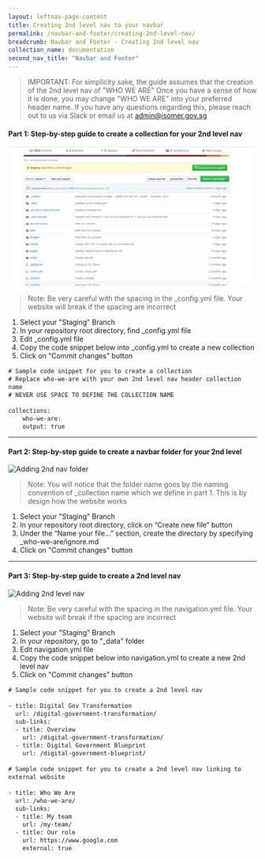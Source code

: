 ```yaml
---
layout: leftnav-page-content
title: Creating 2nd level nav to your navbar
permalink: /navbar-and-footer/creating-2nd-level-nav/
breadcrumb: Navbar and Footer - Creating 2nd level nav
collection_name: documentation
second_nav_title: "Navbar and Footer"
---
```

> IMPORTANT: For simplicity sake, the guide assumes that the creation of the 2nd level nav of "WHO WE ARE"
Once you have a sense of how it is done, you may change "WHO WE ARE" into your preferred header name. If you have any questions regarding this, please reach out to us via Slack or email us at admin@isomer.gov.sg

#### **Part 1: Step-by-step guide to create a collection for your 2nd level nav**
![Adding collection](/images/resources/adding-second-level-item-to-your-navigation-bar-part-1.gif)
> Note: Be very careful with the spacing in the _config.yml file. Your website will break if the spacing are incorrect

1. Select your "Staging" Branch
3. In your repository root directory, find _config.yml file
3. Edit _config.yml file
4. Copy the code snippet below into _config.yml to create a new collection
5. Click on "Commit changes" button

```
# Sample code snippet for you to create a collection
# Replace who-we-are with your own 2nd level nav header collection name
# NEVER USE SPACE TO DEFINE THE COLLECTION NAME

collections:
    who-we-are:
    output: true
```

---

#### **Part 2: Step-by-step guide to create a navbar folder for your 2nd level**
![Adding 2nd nav folder](/images/resources/adding-second-level-item-to-your-navigation-bar-part-2.gif)
> Note: You will notice that the folder name goes by the naming convention of _collection name which we define in part 1. This is by design how the website works

1. Select your "Staging" Branch
2. In your repository root directory, click on “Create new file” button
3. Under the “Name your file…” section, create the directory by specifying _who-we-are/ignore.md
4. Click on "Commit changes" button

---

#### **Part 3: Step-by-step guide to create a 2nd level nav**
![Adding 2nd level nav](/images/resources/adding-second-level-item-to-your-navigation-bar-part-3.gif)
> Note: Be very careful with the spacing in the navigation.yml file. Your website will break if the spacing are incorrect

1. Select your "Staging" Branch
2. In your repository, go to "_data" folder
3. Edit navigation.yml file
4. Copy the code snippet below into navigation.yml to create a new 2nd level nav
5. Click on "Commit changes" button

```
# Sample code snippet for you to create a 2nd level nav

- title: Digital Gov Transformation
  url: /digital-government-transformation/
  sub-links:
  - title: Overview
    url: /digital-government-transformation/
  - title: Digital Government Blueprint
    url: /digital-government-blueprint/
    
# Sample code snippet for you to create a 2nd level nav linking to external website
    
- title: Who We Are
  url: /who-we-are/
  sub-links:
  - title: My team
    url: /my-team/
  - title: Our role
    url: https://www.google.com
    external: true
```
